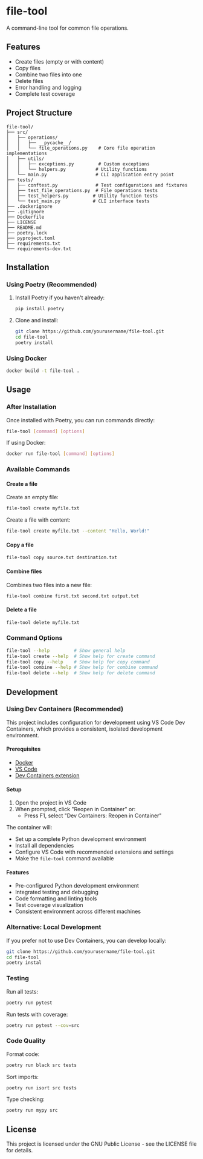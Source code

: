 # file-tool
A command-line tool for common file operations.

## Features
- Create files (empty or with content)
- Copy files
- Combine two files into one
- Delete files
- Error handling and logging
- Complete test coverage

## Project Structure
```
file-tool/
├── src/
│   ├── operations/
│   │   ├── __pycache__/
│   │   └── file_operations.py    # Core file operation implementations
│   ├── utils/
│   │   ├── exceptions.py         # Custom exceptions
│   │   └── helpers.py           # Utility functions
│   └── main.py                  # CLI application entry point
├── tests/
│   ├── conftest.py              # Test configurations and fixtures
│   ├── test_file_operations.py  # File operations tests
│   ├── test_helpers.py         # Utility function tests
│   └── test_main.py            # CLI interface tests
├── .dockerignore
├── .gitignore
├── Dockerfile
├── LICENSE
├── README.md
├── poetry.lock
├── pyproject.toml
├── requirements.txt
└── requirements-dev.txt
```

## Installation

### Using Poetry (Recommended)
1. Install Poetry if you haven't already:
   ```bash
   pip install poetry
   ```

2. Clone and install:
   ```bash
   git clone https://github.com/yourusername/file-tool.git
   cd file-tool
   poetry install
   ```

### Using Docker
```bash
docker build -t file-tool .
```

## Usage

### After Installation
Once installed with Poetry, you can run commands directly:
```bash
file-tool [command] [options]
```

If using Docker:
```bash
docker run file-tool [command] [options]
```

### Available Commands

#### Create a file
Create an empty file:
```bash
file-tool create myfile.txt
```

Create a file with content:
```bash
file-tool create myfile.txt --content "Hello, World!"
```

#### Copy a file
```bash
file-tool copy source.txt destination.txt
```

#### Combine files
Combines two files into a new file:
```bash
file-tool combine first.txt second.txt output.txt
```

#### Delete a file
```bash
file-tool delete myfile.txt
```

### Command Options
```bash
file-tool --help         # Show general help
file-tool create --help  # Show help for create command
file-tool copy --help    # Show help for copy command
file-tool combine --help # Show help for combine command
file-tool delete --help  # Show help for delete command
```

## Development

### Using Dev Containers (Recommended)
This project includes configuration for development using VS Code Dev Containers, which provides a consistent, isolated development environment.

#### Prerequisites
- [Docker](https://www.docker.com/products/docker-desktop/)
- [VS Code](https://code.visualstudio.com/)
- [Dev Containers extension](https://marketplace.visualstudio.com/items?itemName=ms-vscode-remote.remote-containers)

#### Setup
1. Open the project in VS Code
2. When prompted, click "Reopen in Container" or:
   - Press F1, select "Dev Containers: Reopen in Container"

The container will:
- Set up a complete Python development environment
- Install all dependencies
- Configure VS Code with recommended extensions and settings
- Make the `file-tool` command available

#### Features
- Pre-configured Python development environment
- Integrated testing and debugging
- Code formatting and linting tools
- Test coverage visualization
- Consistent environment across different machines

### Alternative: Local Development
If you prefer not to use Dev Containers, you can develop locally:

```bash
git clone https://github.com/yourusername/file-tool.git
cd file-tool
poetry instal
```

### Testing
Run all tests:
```bash
poetry run pytest
```

Run tests with coverage:
```bash
poetry run pytest --cov=src
```

### Code Quality
Format code:
```bash
poetry run black src tests
```

Sort imports:
```bash
poetry run isort src tests
```

Type checking:
```bash
poetry run mypy src
```

## License
This project is licensed under the GNU Public License - see the LICENSE file for details.
